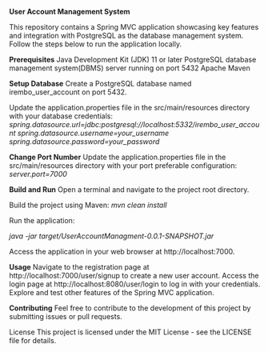**User Account Management System**

This repository contains a Spring MVC application showcasing key features and integration with PostgreSQL as the database management system. Follow the steps below to run the application locally.

**Prerequisites**
Java Development Kit (JDK) 11 or later
PostgreSQL database management system(DBMS) server running on port 5432
Apache Maven

**Setup Database**
Create a PostgreSQL database named irembo_user_account on port 5432.

Update the application.properties file in the src/main/resources directory with your database credentials:
  _spring.datasource.url=jdbc:postgresql://localhost:5332/irembo_user_account
  spring.datasource.username=your_username
  spring.datasource.password=your_password_

**Change Port Number**
Update the application.properties file in the src/main/resources directory with your port preferable configuration:
  _server.port=7000_

**Build and Run**
Open a terminal and navigate to the project root directory.

Build the project using Maven:
  _mvn clean install_
  
Run the application:

  _java -jar target/UserAccountManagment-0.0.1-SNAPSHOT.jar_
  
Access the application in your web browser at http://localhost:7000.

**Usage**
Navigate to the registration page at http://localhost:7000/user/signup to create a new user account.
Access the login page at http://localhost:8080/user/login to log in with your credentials.
Explore and test other features of the Spring MVC application.

**Contributing**
Feel free to contribute to the development of this project by submitting issues or pull requests.

License
This project is licensed under the MIT License - see the LICENSE file for details.
